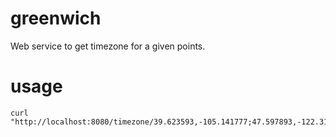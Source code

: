 # greenwich
Web service to get timezone for a given points.

# usage
```
curl "http://localhost:8080/timezone/39.623593,-105.141777;47.597893,-122.312020;35.953100,-84.035983;36.186219,-86.281322;33.600525,-112.548158"
```